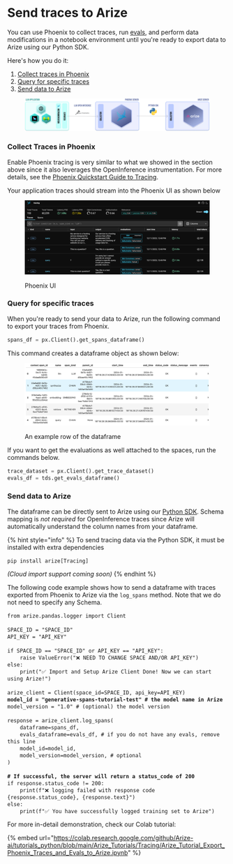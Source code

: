 # Send traces to Arize

You can use Phoenix to collect traces, run [evals](https://docs.arize.com/phoenix/evaluation/llm-evals), and perform data modifications in a notebook environment until you're ready to export data to Arize using our Python SDK.

Here's how you do it:

1. [Collect traces in Phoenix](send-traces-to-arize.md#collect-traces-in-phoenix)
2. [Query for specific traces](send-traces-to-arize.md#query-for-specific-traces)
3. [Send data to Arize](send-traces-to-arize.md#send-data-to-arize)

<figure><img src="../../.gitbook/assets/send-traces.webp" alt=""><figcaption></figcaption></figure>

### Collect Traces in Phoenix

Enable Phoenix tracing is very similar to what we showed in the section above since it also leverages the OpenInference instrumentation. For more details, see the [Phoenix Quickstart Guide to Tracing](https://docs.arize.com/phoenix/tracing/llm-traces-1).

Your application traces should stream into the Phoenix UI as shown below

<figure><img src="../../.gitbook/assets/phoenix-traces.webp" alt=""><figcaption><p>Phoenix UI</p></figcaption></figure>

### **Query for specific traces**

When you're ready to send your data to Arize, run the following command to export your traces from Phoenix.

```python
spans_df = px.Client().get_spans_dataframe()
```

This command creates a dataframe object as shown below:

<figure><img src="../../.gitbook/assets/notebook-results-send-traces.webp" alt=""><figcaption><p>An example row of the dataframe</p></figcaption></figure>

If you want to get the evaluations as well attached to the spaces, run the commands below.

```python
trace_dataset = px.Client().get_trace_dataset()
evals_df = tds.get_evals_dataframe()
```

### **Send data to Arize**

The dataframe can be directly sent to Arize using our [Python SDK](broken-reference). Schema mapping is _not_ _required_ for OpenInference traces since Arize will automatically understand the column names from your dataframe.

{% hint style="info" %}
To send tracing data via the Python SDK, it must be installed with extra dependencies

```
pip install arize[Tracing]
```

_(Cloud import support coming soon)_
{% endhint %}

The following code example shows how to send a dataframe with traces exported from Phoenix to Arize via the `log_spans` method. Note that we do not need to specify any Schema.

<pre class="language-python"><code class="lang-python">from arize.pandas.logger import Client

SPACE_ID = "SPACE_ID"
API_KEY = "API_KEY"

if SPACE_ID == "SPACE_ID" or API_KEY == "API_KEY":
    raise ValueError("❌ NEED TO CHANGE SPACE AND/OR API_KEY")
else:
    print("✅ Import and Setup Arize Client Done! Now we can start using Arize!")
    
arize_client = Client(space_id=SPACE_ID, api_key=API_KEY)
<strong>model_id = "generative-spans-tutorial-test" # the model name in Arize
</strong>model_version = "1.0" # (optional) the model version

response = arize_client.log_spans(
    dataframe=spans_df,
    evals_dataframe=evals_df, # if you do not have any evals, remove this line
    model_id=model_id,
    model_version=model_version, # optional
)

<strong># If successful, the server will return a status_code of 200
</strong>if response.status_code != 200:
    print(f"❌ logging failed with response code {response.status_code}, {response.text}")
else:
    print(f"✅ You have successfully logged training set to Arize")
</code></pre>

For more in-detail demonstration, check our Colab tutorial:

{% embed url="https://colab.research.google.com/github/Arize-ai/tutorials_python/blob/main/Arize_Tutorials/Tracing/Arize_Tutorial_Export_Phoenix_Traces_and_Evals_to_Arize.ipynb" %}
